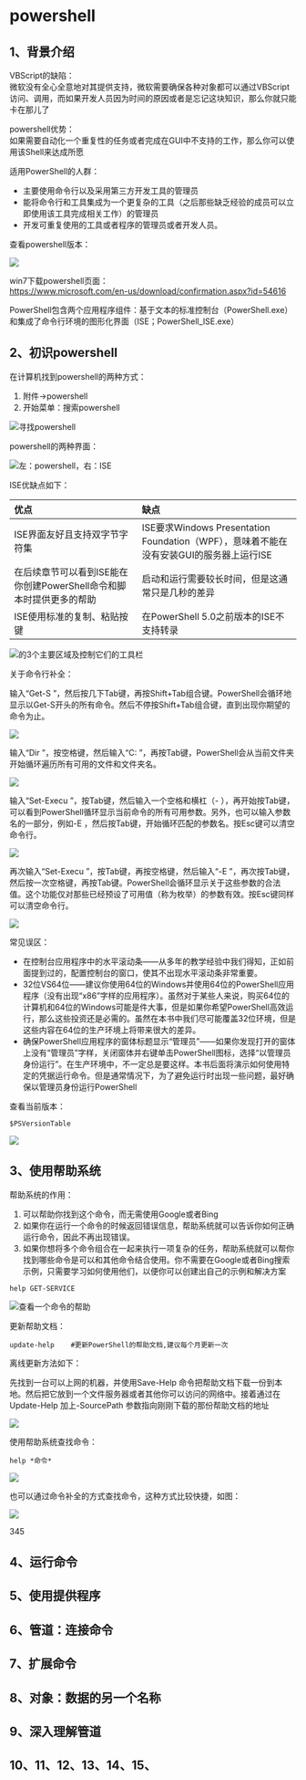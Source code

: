 # powershell

## 1、背景介绍

VBScript的缺陷：  
微软没有全心全意地对其提供支持，微软需要确保各种对象都可以通过VBScript访问、调用，而如果开发人员因为时间的原因或者是忘记这块知识，那么你就只能卡在那儿了

powershell优势：  
如果需要自动化一个重复性的任务或者完成在GUI中不支持的工作，那么你可以使用该Shell来达成所愿

适用PowerShell的人群： 

* 主要使用命令行以及采用第三方开发工具的管理员
* 能将命令行和工具集成为一个更复杂的工具（之后那些缺乏经验的成员可以立即使用该工具完成相关工作）的管理员
*  开发可重复使用的工具或者程序的管理员或者开发人员。

查看powershell版本：

![](../../.gitbook/assets/image%20%28492%29.png)

win7下载powershell页面：  
https://www.microsoft.com/en-us/download/confirmation.aspx?id=54616

PowerShell包含两个应用程序组件：基于文本的标准控制台（PowerShell.exe）和集成了命令行环境的图形化界面（ISE；PowerShell\_ISE.exe）

## 2、初识powershell

在计算机找到powershell的两种方式：

1. 附件→powershell
2. 开始菜单：搜索powershell

![&#x5BFB;&#x627E;powershell](../../.gitbook/assets/image%20%28496%29.png)

powershell的两种界面：

![&#x5DE6;&#xFF1A;powershell&#xFF0C;&#x53F3;&#xFF1A;ISE](../../.gitbook/assets/image%20%28503%29.png)

ISE优缺点如下：

| 优点 | 缺点 |
| :--- | :--- |
| ISE界面友好且支持双字节字符集 | ISE要求Windows Presentation Foundation（WPF），意味着不能在没有安装GUI的服务器上运行ISE |
| 在后续章节可以看到ISE能在你创建PowerShell命令和脚本时提供更多的帮助  | 启动和运行需要较长时间，但是这通常只是几秒的差异 |
| ISE使用标准的复制、粘贴按键 | 在PowerShell 5.0之前版本的ISE不支持转录 |

![&#x7684;3&#x4E2A;&#x4E3B;&#x8981;&#x533A;&#x57DF;&#x53CA;&#x63A7;&#x5236;&#x5B83;&#x4EEC;&#x7684;&#x5DE5;&#x5177;&#x680F;](../../.gitbook/assets/image%20%28490%29.png)

关于命令行补全：

输入“Get-S ”，然后按几下Tab键，再按Shift+Tab组合键。PowerShell会循环地显示以Get-S开头的所有命令。然后不停按Shift+Tab组合键，直到出现你期望的命令为止。 

![](../../.gitbook/assets/image%20%28493%29.png)

输入“Dir ”，按空格键，然后输入“C: ”，再按Tab键，PowerShell会从当前文件夹开始循环遍历所有可用的文件和文件夹名。 

![](../../.gitbook/assets/image%20%28500%29.png)

输入“Set-Execu ”，按Tab键，然后输入一个空格和横杠（- ），再开始按Tab键，可以看到PowerShell循环显示当前命令的所有可用参数。另外，也可以输入参数名的一部分，例如-E ，然后按Tab键，开始循环匹配的参数名。按Esc键可以清空命令行。 

![](../../.gitbook/assets/image%20%28494%29.png)

再次输入“Set-Execu ”，按Tab键，再按空格键，然后输入“-E ”，再次按Tab键，然后按一次空格键，再按Tab键。PowerShell会循环显示关于这些参数的合法值。这个功能仅对那些已经预设了可用值（称为枚举）的参数有效。按Esc键同样可以清空命令行。

![](../../.gitbook/assets/image%20%28497%29.png)

常见误区：

* 在控制台应用程序中的水平滚动条——从多年的教学经验中我们得知，正如前面提到过的，配置控制台的窗口，使其不出现水平滚动条非常重要。 
* 32位VS64位——建议你使用64位的Windows并使用64位的PowerShell应用程序（没有出现“x86”字样的应用程序）。虽然对于某些人来说，购买64位的计算机和64位的Windows可能是件大事，但是如果你希望PowerShell高效运行，那么这些投资还是必需的。虽然在本书中我们尽可能覆盖32位环境，但是这些内容在64位的生产环境上将带来很大的差异。 
* 确保PowerShell应用程序的窗体标题显示“管理员”——如果你发现打开的窗体上没有“管理员”字样，关闭窗体并右键单击PowerShell图标，选择“以管理员身份运行”。在生产环境中，不一定总是要这样。本书后面将演示如何使用特定的凭据运行命令。但是通常情况下，为了避免运行时出现一些问题，最好确保以管理员身份运行PowerShell

查看当前版本：

```text
$PSVersionTable
```

![](../../.gitbook/assets/image%20%28492%29.png)

## 3、使用帮助系统

帮助系统的作用：

1. 可以帮助你找到这个命令，而无需使用Google或者Bing
2. 如果你在运行一个命令的时候返回错误信息，帮助系统就可以告诉你如何正确运行命令，因此不再出现错误。 
3. 如果你想将多个命令组合在一起来执行一项复杂的任务，帮助系统就可以帮你找到哪些命令是可以和其他命令结合使用。你不需要在Google或者Bing搜索示例，只需要学习如何使用他们，以便你可以创建出自己的示例和解决方案

```text
help GET-SERVICE
```

![&#x67E5;&#x770B;&#x4E00;&#x4E2A;&#x547D;&#x4EE4;&#x7684;&#x5E2E;&#x52A9;](../../.gitbook/assets/image%20%28498%29.png)

更新帮助文档：

```text
update-help    #更新PowerShell的帮助文档,建议每个月更新一次
```

离线更新方法如下：

先找到一台可以上网的机器，并使用Save-Help 命令把帮助文档下载一份到本地。然后把它放到一个文件服务器或者其他你可以访问的网络中。接着通过在Update-Help 加上-SourcePath 参数指向刚刚下载的那份帮助文档的地址

![](../../.gitbook/assets/image%20%28502%29.png)

使用帮助系统查找命令：

```text
help *命令*
```

![](../../.gitbook/assets/image%20%28489%29.png)

也可以通过命令补全的方式查找命令，这种方式比较快捷，如图：

![](../../.gitbook/assets/image%20%28488%29.png)

345

## 4、运行命令

## 5、使用提供程序

## 6、管道：连接命令

## 7、扩展命令

## 8、对象：数据的另一个名称

## 9、深入理解管道

## 10、11、12、13、14、15、



